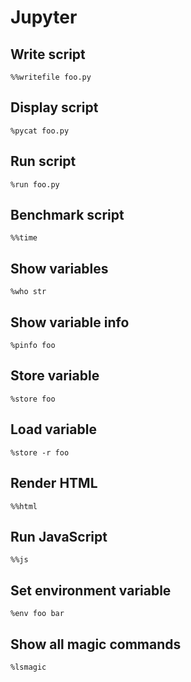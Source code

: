 # Jupyter

## Write script

`%%writefile foo.py`

## Display script

`%pycat foo.py`

## Run script

`%run foo.py`

## Benchmark script

`%%time`

## Show variables

`%who str`

## Show variable info

`%pinfo foo`

## Store variable

`%store foo`

## Load variable

`%store -r foo`

## Render HTML

`%%html`

## Run JavaScript

`%%js`

## Set environment variable

`%env foo bar`

## Show all magic commands

`%lsmagic`